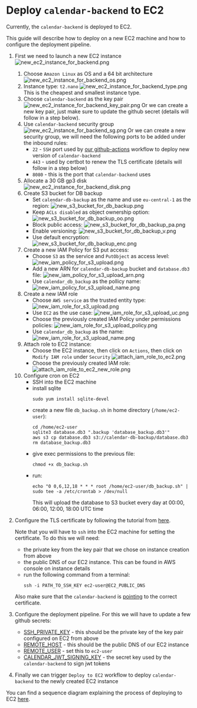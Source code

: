 # Deploy `calendar-backend` to EC2

Currently, the `calendar-backend` is deployed to EC2.

This guide will describe how to deploy on a new EC2 machine and how to configure the deployment pipeline.

1. First we need to launch a new EC2 instance
   ![new_ec2_instance_for_backend.png](./images/new_ec2_instance_for_backend.png)
    1. Choose `Amazon Linux` as OS and a 64 bit architecture
       ![new_ec2_instance_for_backend_os.png](./images/new_ec2_instance_for_backend_os.png)
    2. Instance type: `t2.nano`
       ![new_ec2_instance_for_backend_type.png](./images/new_ec2_instance_for_backend_type.png)
       This is the cheapest and smallest instance type.
    3. Choose `calendar-backend` as the key pair
       ![new_ec2_instance_for_backend_key_pair.png](./images/new_ec2_instance_for_backend_key_pair.png)
       Or we can create a new key pair, just make sure to update the github secret (details will follow in a step below).
    4. Use `calendar-backend` security group
       ![new_ec2_instance_for_backend_sg.png](./images/new_ec2_instance_for_backend_sg.png)
       Or we can create a new security group, we will need the following ports to be added under the inbound rules:
       - `22` - `SSH` port used by [our github-actions](https://github.com/calendar-team/calendar-backend/blob/master/.github/workflows/deploy_on_ec2.yml) workflow to deploy new version of `calendar-backend`
       - `443` - used by certbot to renew the TLS certificate (details will follow in a step below)
       - `8080` - this is the port that `calendar-backend` uses
    5. Allocate a 30 GB gp3 disk
       ![new_ec2_instance_for_backend_disk.png](./images/new_ec2_instance_for_backend_disk.png)
    6. Create S3 bucket for DB backup
       - Set `calendar-db-backup` as the name and use `eu-central-1` as the region:
         ![new_s3_bucket_for_db_backup.png](./images/new_s3_bucket_for_db_backup.png)
       - Keep `ACLs disabled` as object ownership option:
         ![new_s3_bucket_for_db_backup_oo.png](./images/new_s3_bucket_for_db_backup_oo.png)
       - Block public access:
         ![new_s3_bucket_for_db_backup_pa.png](./images/new_s3_bucket_for_db_backup_pa.png)
       - Enable versioning:
         ![new_s3_bucket_for_db_backup_v.png](./images/new_s3_bucket_for_db_backup_v.png)
       - Use default encryption:
         ![new_s3_bucket_for_db_backup_enc.png](./images/new_s3_bucket_for_db_backup_enc.png)
    7. Create a new IAM Policy for S3 put access:
       - Choose `S3` as the service and `PutObject` as access level:
         ![new_iam_policy_for_s3_upload.png](./images/new_iam_policy_for_s3_upload.png)
       - Add a new ARN for `calendar-db-backup` bucket and `database.db3` file:
         ![new_iam_policy_for_s3_upload_arn.png](./images/new_iam_policy_for_s3_upload_arn.png)
       - Use `calendar_db_backup` as the pollicy name:
         ![new_iam_policy_for_s3_upload_name.png](./images/new_iam_policy_for_s3_upload_name.png)
    8. Create a new IAM role
       - Choose `AWS service` as the trusted entity type:
         ![new_iam_role_for_s3_upload.png](./images/new_iam_role_for_s3_upload.png)
       - Use `EC2` as the use case:
         ![new_iam_role_for_s3_upload_uc.png](./images/new_iam_role_for_s3_upload_uc.png)
       - Choose the previously created IAM Policy under permissions policies:
         ![new_iam_role_for_s3_upload_policy.png](./images/new_iam_role_for_s3_upload_policy.png)
       - Use `calendar_db_backup` as the name:
         ![new_iam_role_for_s3_upload_name.png](./images/new_iam_role_for_s3_upload_name.png)
    9. Attach role to EC2 instance:
       - Choose the EC2 instance, then click on `Actions`, then click on `Modify IAM role` under `Security`
         ![attach_iam_role_to_ec2.png](./images/attach_iam_role_to_ec2.png)
       - Choose the previously created IAM role:
         ![attach_iam_role_to_ec2_new_role.png](./images/attach_iam_role_to_ec2_new_role.png)
    10. Configure cron on EC2
         - SSH into the EC2 machine
         - install sqlite
            ```
            sudo yum install sqlite-devel
            ```
         - create a new file `db_backup.sh` in home directory (`/home/ec2-user`):
            ```
            cd /home/ec2-user
            sqlite3 database.db3 ".backup 'database_backup.db3'"
            aws s3 cp database.db3 s3://calendar-db-backup/database.db3
            rm database_backup.db3
            ```
         - give exec permissions to the previous file:
            ```
            chmod +x db_backup.sh
            ```
         - run:
            ```
            echo "0 0,6,12,18 * * * root /home/ec2-user/db_backup.sh" | sudo tee -a /etc/crontab > /dev/null
            ```
            This will upload the database to S3 bucket every day at 00:00, 06:00, 12:00, 18:00 UTC time
2. Configure the TLS certificate by following the tutorial from [here](https://certbot.eff.org/instructions?ws=other&os=pip). 
   
   Note that you will have to `ssh` into the EC2 machine for setting the certificate. To do this we will need:
   - the private key from the key pair that we chose on instance creation from above
   - the public DNS of our EC2 instance. This can be found in AWS console on instance details
   - run the following command from a terminal:
     ```
     ssh -i PATH_TO_SSH_KEY ec2-user@EC2_PUBLIC_DNS
     ```

   Also make sure that the `calendar-backend` is [pointing](https://github.com/calendar-team/calendar-backend/blob/master/src/lib.rs#L308-L313) to the correct certificate.
3. Configure the deployment pipeline. For this we will have to update a few github secrets:
   - [SSH_PRIVATE_KEY](https://github.com/calendar-team/calendar-backend/settings/secrets/actions/SSH_PRIVATE_KEY) - this should be the private key of the key pair configured on EC2 from above
   - [REMOTE_HOST](https://github.com/calendar-team/calendar-backend/settings/secrets/actions/REMOTE_HOST) - this should be the public DNS of our EC2 instance
   - [REMOTE_USER](https://github.com/calendar-team/calendar-backend/settings/secrets/actions/REMOTE_USER) - set this to `ec2-user`
   - [CALENDAR_JWT_SIGNING_KEY](https://github.com/calendar-team/calendar-backend/settings/secrets/actions/CALENDAR_JWT_SIGNING_KEY) - the secret key used by the `calendar-backend` to sign jwt tokens
4. Finally we can trigger `Deploy to EC2` workflow to deploy `calendar-backend` to the newly created EC2 instance

You can find a sequence diagram explaining the process of deploying to EC2 [here](./decisions/0001-calendar-backend-ci-cd.md#github-actions-with-ssh-and-rsync).
